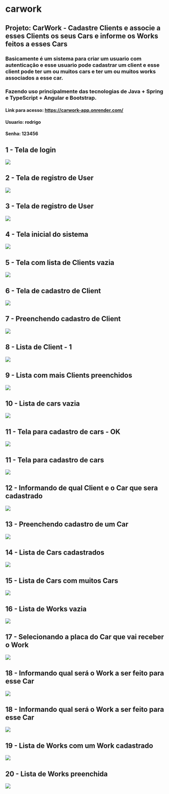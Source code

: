 # carwork


## Projeto: CarWork - Cadastre Clients e associe a esses Clients os seus Cars e informe os Works feitos a esses Cars

### Basicamente é um sistema para criar um usuario com autenticação e esse usuario pode cadastrar um client e esse client pode ter um ou muitos cars e ter um ou muitos works associados a esse car.

### Fazendo uso principalmente das tecnologias de Java + Spring e TypeScript + Angular e Bootstrap.

#### Link para acesso: https://carwork-app.onrender.com/
#### Usuario: rodrigo
#### Senha: 123456



## 1 - Tela de login
<img src="https://raw.githubusercontent.com/rodrigojfagundes/carwork/main/imagens/1%20-%20Tela%20de%20login.png" />


## 2 - Tela de registro de User
<img src="https://raw.githubusercontent.com/rodrigojfagundes/carwork/main/imagens/2%20-%20Tela%20de%20registro%20de%20User%20-%201.png" />


## 3 - Tela de registro de User
<img src="https://raw.githubusercontent.com/rodrigojfagundes/carwork/main/imagens/3%20-%20Tela%20de%20registro%20de%20User%20-%202.png" />


## 4 - Tela inicial do sistema
<img src="https://raw.githubusercontent.com/rodrigojfagundes/carwork/main/imagens/4%20-%20Tela%20inicial%20do%20sistema.png" />


## 5 - Tela com lista de Clients vazia
<img src="https://raw.githubusercontent.com/rodrigojfagundes/carwork/main/imagens/5%20-%20Tela%20com%20lista%20de%20Clients%20vazia.png" />


## 6 - Tela de cadastro de Client
<img src="https://raw.githubusercontent.com/rodrigojfagundes/carwork/main/imagens/6%20-%20Tela%20de%20cadastro%20de%20Client.png" />


## 7 - Preenchendo cadastro de Client
<img src="https://raw.githubusercontent.com/rodrigojfagundes/carwork/main/imagens/7%20-%20Preenchendo%20cadastro%20de%20Client.png" />


## 8 - Lista de Client - 1
<img src="https://raw.githubusercontent.com/rodrigojfagundes/carwork/main/imagens/8%20-%20Lista%20de%20Client%20-%201.png" />


## 9 - Lista com mais Clients preenchidos
<img src="https://raw.githubusercontent.com/rodrigojfagundes/carwork/main/imagens/9%20-%20Lista%20com%20mais%20Clients%20preenchidos.png" />


## 10 - Lista de cars vazia
<img src="https://raw.githubusercontent.com/rodrigojfagundes/carwork/main/imagens/10%20-%20Lista%20de%20Cars%20vazia.png" />


## 11 - Tela para cadastro de cars      -    OK
<img src="https://raw.githubusercontent.com/rodrigojfagundes/carwork/main/imagens/11%20-%20Tela%20para%20cadastro%20de%20Cars.png" />


## 11 - Tela para cadastro de cars
<img src="https://raw.githubusercontent.com/rodrigojfagundes/carwork/main/imagens/11%20-%20Tela%20para%20cadastro%20de%20Cars.png" />



## 12 - Informando de qual Client e o Car que sera cadastrado
<img src="https://raw.githubusercontent.com/rodrigojfagundes/carwork/main/imagens/12%20-%20Informando%20de%20qual%20Client%20e%20o%20Car%20que%20sera%20cadastrado.png" />



## 13 - Preenchendo cadastro de um Car
<img src="https://raw.githubusercontent.com/rodrigojfagundes/carwork/main/imagens/13%20-%20Preenchendo%20cadastro%20de%20um%20Car.png" />



## 14 - Lista de Cars cadastrados
<img src="https://raw.githubusercontent.com/rodrigojfagundes/carwork/main/imagens/14%20-%20Lista%20de%20Cars%20cadastrados.png" />



## 15 - Lista de Cars com muitos Cars
<img src="https://raw.githubusercontent.com/rodrigojfagundes/carwork/main/imagens/15%20-%20Lista%20%20de%20Cars%20com%20muitos%20Cars.png" />



## 16 - Lista de Works vazia
<img src="https://raw.githubusercontent.com/rodrigojfagundes/carwork/main/imagens/16%20-%20Lista%20de%20Works%20vazia.png" />





## 17 - Selecionando a placa do Car que vai receber o Work
<img src="https://raw.githubusercontent.com/rodrigojfagundes/carwork/main/imagens/17%20-%20Selecionando%20a%20placa%20do%20Car%20que%20vai%20receber%20o%20Work.png" />



## 18 - Informando qual será o Work a ser feito para esse Car
<img src="https://raw.githubusercontent.com/rodrigojfagundes/carwork/main/imagens/18%20-%20Informando%20qual%20ser%C3%A1%20o%20Work%20a%20ser%20feito%20para%20esse%20carro.png" />







## 18 - Informando qual será o Work a ser feito para esse Car
<img src="https://raw.githubusercontent.com/rodrigojfagundes/carwork/main/imagens/18%20-%20Informando%20qual%20ser%C3%A1%20o%20Work%20a%20ser%20feito%20para%20esse%20carro.png" />






## 19 - Lista de Works com um Work cadastrado
<img src="https://raw.githubusercontent.com/rodrigojfagundes/carwork/main/imagens/19%20-%20Lista%20de%20Works%20com%20um%20Work%20cadastrado.png" />





## 20 - Lista de Works preenchida
<img src="https://raw.githubusercontent.com/rodrigojfagundes/carwork/main/imagens/20%20-%20Lista%20de%20Works%20preenchida.png" />


